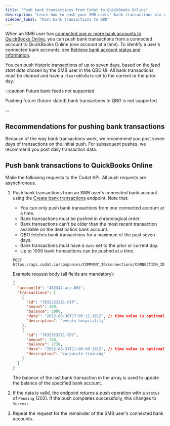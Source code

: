 ```yaml
---
title: "Push bank transactions from Codat to QuickBooks Online"
description: "Learn how to push your SMB users' bank transactions via our QuickBooks Online Bank Feeds integration."
sidebar_label: "Push bank transactions to QBO"
---
```


When an SMB user has [connected one or more bank accounts to QuickBooks Online](/bank-feeds-api/qbo-bank-feeds/qbo-bank-feeds-smb-user), you can push bank transactions from a connected account to QuickBooks Online (one account at a time). To identify a user's connected bank accounts, see [Retrieve bank account status and information](/bank-feeds-api/qbo-bank-feeds/qbo-bank-feeds-setup#retrieve-bank-account-status-and-information).

You can push historic transactions of up to seven days, based on the _feed start date_ chosen by the SMB user in the QBO UI. All bank transactions must be _cleared_ and have a `clearedOnDate` set to the current or the prior day.

:::caution Future bank feeds not supported

Pushing future (future-dated) bank transactions to QBO is not supported.

:::

## Recommendations for pushing bank transactions

Because of the way bank transactions work, we recommend you post seven days of transactions on the initial push. For subsequent pushes, we recommend you post daily transaction data.

## Push bank transactions to QuickBooks Online

Make the following requests to the Codat API. All push requests are asynchronous.

1. Push bank transactions from an SMB user's connected bank account using the <a className="external" href="/accounting-api#/operations/post-bank-transactions" target="_blank">Create bank transactions</a> endpoint. Note that:

   - You can only push bank transactions from one connected account at a time.
   - Bank transactions must be pushed in chronological order.
   - Bank transactions can't be older than the most recent transaction available on the destination bank account.
   - QBO fetches bank transactions for a maximum of the past seven days.
   - Bank transactions must have a `date` set to the prior or current day.
   - Up to 1000 bank transactions can be pushed at a time.

   ```http
   POST https://api.codat.io/companies/COMPANY_ID/connections/CONNECTION_ID/push/bankAccounts/ACCOUNT_ID/bankTransactions
   ```

   Example request body (all fields are mandatory):

   ```json
   {
     "accountId": "482342-acc-001",
     "transactions": [
       {
         "id": "7832323211-GIF",
         "amount": 450,
         "balance": 2000,
         "date": "2022-08-30T17:05:12.191Z", // time value is optional
         "description": "events-hospitality"
       },
       {
         "id": "7832323211-SDC",
         "amount": 730,
         "balance": 2730,
         "date": "2022-08-31T11:06:49.191Z", // time value is optional
         "description": "corporate-training"
       }
     ]
   }
   ```

   The balance of the last bank transaction in the array is used to update the balance of the specified bank account.

2. If the data is valid, the endpoint returns a push operation with a `status` of `Pending` (202). If the push completes successfully, this changes to `Success`.

3. Repeat the request for the remainder of the SMB user's connected bank accounts.
